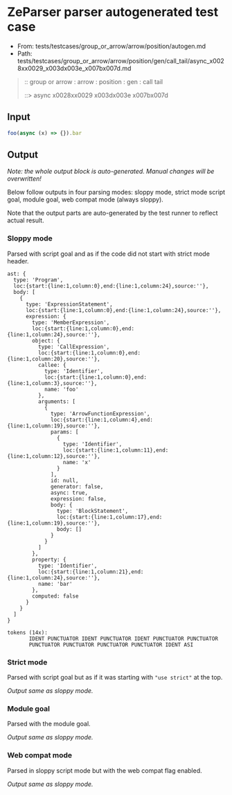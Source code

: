# ZeParser parser autogenerated test case

- From: tests/testcases/group_or_arrow/arrow/position/autogen.md
- Path: tests/testcases/group_or_arrow/arrow/position/gen/call_tail/async_x0028xx0029_x003dx003e_x007bx007d.md

> :: group or arrow : arrow : position : gen : call tail
>
> ::> async x0028xx0029 x003dx003e x007bx007d

## Input


`````js
foo(async (x) => {}).bar
`````

## Output

_Note: the whole output block is auto-generated. Manual changes will be overwritten!_

Below follow outputs in four parsing modes: sloppy mode, strict mode script goal, module goal, web compat mode (always sloppy).

Note that the output parts are auto-generated by the test runner to reflect actual result.

### Sloppy mode

Parsed with script goal and as if the code did not start with strict mode header.

`````
ast: {
  type: 'Program',
  loc:{start:{line:1,column:0},end:{line:1,column:24},source:''},
  body: [
    {
      type: 'ExpressionStatement',
      loc:{start:{line:1,column:0},end:{line:1,column:24},source:''},
      expression: {
        type: 'MemberExpression',
        loc:{start:{line:1,column:0},end:{line:1,column:24},source:''},
        object: {
          type: 'CallExpression',
          loc:{start:{line:1,column:0},end:{line:1,column:20},source:''},
          callee: {
            type: 'Identifier',
            loc:{start:{line:1,column:0},end:{line:1,column:3},source:''},
            name: 'foo'
          },
          arguments: [
            {
              type: 'ArrowFunctionExpression',
              loc:{start:{line:1,column:4},end:{line:1,column:19},source:''},
              params: [
                {
                  type: 'Identifier',
                  loc:{start:{line:1,column:11},end:{line:1,column:12},source:''},
                  name: 'x'
                }
              ],
              id: null,
              generator: false,
              async: true,
              expression: false,
              body: {
                type: 'BlockStatement',
                loc:{start:{line:1,column:17},end:{line:1,column:19},source:''},
                body: []
              }
            }
          ]
        },
        property: {
          type: 'Identifier',
          loc:{start:{line:1,column:21},end:{line:1,column:24},source:''},
          name: 'bar'
        },
        computed: false
      }
    }
  ]
}

tokens (14x):
       IDENT PUNCTUATOR IDENT PUNCTUATOR IDENT PUNCTUATOR PUNCTUATOR
       PUNCTUATOR PUNCTUATOR PUNCTUATOR PUNCTUATOR IDENT ASI
`````

### Strict mode

Parsed with script goal but as if it was starting with `"use strict"` at the top.

_Output same as sloppy mode._

### Module goal

Parsed with the module goal.

_Output same as sloppy mode._

### Web compat mode

Parsed in sloppy script mode but with the web compat flag enabled.

_Output same as sloppy mode._
